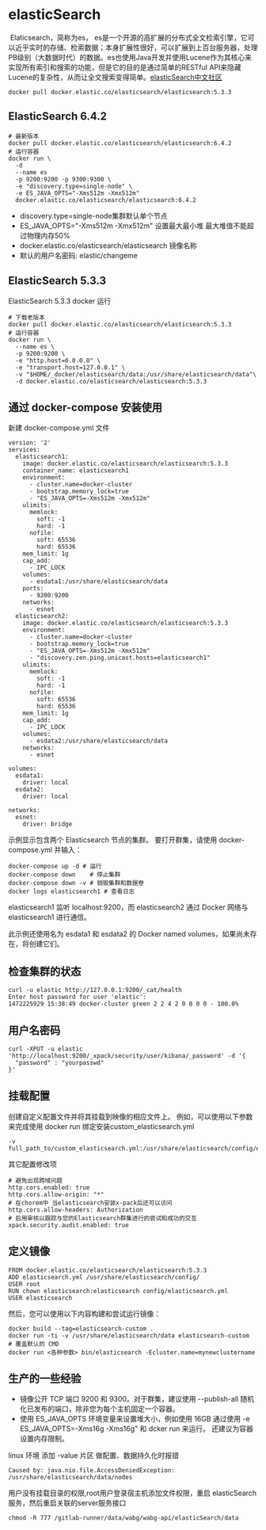 # elasticSearch

​ Elaticsearch，简称为es， es是一个开源的高扩展的分布式全文检索引擎，它可以近乎实时的存储、检索数据；本身扩展性很好，可以扩展到上百台服务器，处理PB级别（大数据时代）的数据。es也使用Java开发并使用Lucene作为其核心来实现所有索引和搜索的功能，但是它的目的是通过简单的RESTful API来隐藏Lucene的复杂性，从而让全文搜索变得简单。[elasticSearch中文社区](https://elasticsearch.cn/article/)

```shell
docker pull docker.elastic.co/elasticsearch/elasticsearch:5.3.3
```

## ElasticSearch 6.4.2

```shell
# 最新版本
docker pull docker.elastic.co/elasticsearch/elasticsearch:6.4.2
# 运行容器
docker run \
  -d 
  --name es
  -p 9200:9200 -p 9300:9300 \
  -e "discovery.type=single-node" \
  -e ES_JAVA_OPTS="-Xms512m -Xmx512m"
  docker.elastic.co/elasticsearch/elasticsearch:6.4.2
```
- discovery.type=single-node集群默认单个节点  
- ES_JAVA_OPTS="-Xms512m -Xmx512m" 设置最大最小堆  最大堆值不能超过物理内存50%  
- docker.elastic.co/elasticsearch/elasticsearch 镜像名称
- 默认的用户名密码: elastic/changeme

## ElasticSearch 5.3.3

ElasticSearch 5.3.3 docker 运行

```shell
# 下载老版本
docker pull docker.elastic.co/elasticsearch/elasticsearch:5.3.3
# 运行容器
docker run \
  --name es \
  -p 9200:9200 \
  -e "http.host=0.0.0.0" \
  -e "transport.host=127.0.0.1" \
  -v "$HOME/_docker/elasticsearch/data:/usr/share/elasticsearch/data"\
  -d docker.elastic.co/elasticsearch/elasticsearch:5.3.3
```

## 通过 docker-compose 安装使用

新建 docker-compose.yml 文件

```shell
version: '2'
services:
  elasticsearch1:
    image: docker.elastic.co/elasticsearch/elasticsearch:5.3.3
    container_name: elasticsearch1
    environment:
      - cluster.name=docker-cluster
      - bootstrap.memory_lock=true
      - "ES_JAVA_OPTS=-Xms512m -Xmx512m"
    ulimits:
      memlock:
        soft: -1
        hard: -1
      nofile:
        soft: 65536
        hard: 65536
    mem_limit: 1g
    cap_add:
      - IPC_LOCK
    volumes:
      - esdata1:/usr/share/elasticsearch/data
    ports:
      - 9200:9200
    networks:
      - esnet
  elasticsearch2:
    image: docker.elastic.co/elasticsearch/elasticsearch:5.3.3
    environment:
      - cluster.name=docker-cluster
      - bootstrap.memory_lock=true
      - "ES_JAVA_OPTS=-Xms512m -Xmx512m"
      - "discovery.zen.ping.unicast.hosts=elasticsearch1"
    ulimits:
      memlock:
        soft: -1
        hard: -1
      nofile:
        soft: 65536
        hard: 65536
    mem_limit: 1g
    cap_add:
      - IPC_LOCK
    volumes:
      - esdata2:/usr/share/elasticsearch/data
    networks:
      - esnet

volumes:
  esdata1:
    driver: local
  esdata2:
    driver: local

networks:
  esnet:
    driver: bridge
```

示例显示包含两个 Elasticsearch 节点的集群。 要打开群集，请使用 docker-compose.yml 并输入：

```shell
docker-compose up -d # 运行
docker-compose down    # 停止集群
docker-compose down -v # 销毁集群和数据卷
docker logs elasticsearch1 # 查看日志
```

elasticsearch1 监听 localhost:9200，而 elasticsearch2 通过 Docker 网络与 elasticsearch1 进行通信。

此示例还使用名为 esdata1 和 esdata2 的 Docker named volumes，如果尚未存在，将创建它们。

## 检查集群的状态

```shell
curl -u elastic http://127.0.0.1:9200/_cat/health
Enter host password for user 'elastic':
1472225929 15:38:49 docker-cluster green 2 2 4 2 0 0 0 0 - 100.0%
```

## 用户名密码

```shell
curl -XPUT -u elastic 'http://localhost:9200/_xpack/security/user/kibana/_password' -d '{
  "password" : "yourpasswd"
}'
```

## 挂载配置

创建自定义配置文件并将其挂载到映像的相应文件上。 例如，可以使用以下参数来完成使用 docker run 绑定安装custom_elasticsearch.yml

```shell
-v full_path_to/custom_elasticsearch.yml:/usr/share/elasticsearch/config/elasticsearch.yml

```

其它配置修改项

```shell
# 避免出现跨域问题
http.cors.enabled: true
http.cors.allow-origin: "*"
# 在chorem中 当elasticsearch安装x-pack后还可以访问
http.cors.allow-headers: Authorization
# 启用审核以跟踪与您的Elasticsearch群集进行的尝试和成功的交互
xpack.security.audit.enabled: true
```

## 定义镜像

```shell
FROM docker.elastic.co/elasticsearch/elasticsearch:5.3.3
ADD elasticsearch.yml /usr/share/elasticsearch/config/
USER root
RUN chown elasticsearch:elasticsearch config/elasticsearch.yml
USER elasticsearch
```
然后，您可以使用以下内容构建和尝试运行镜像：

```shell
docker build --tag=elasticsearch-custom .
docker run -ti -v /usr/share/elasticsearch/data elasticsearch-custom
# 覆盖默认的 CMD 
docker run <各种参数> bin/elasticsearch -Ecluster.name=mynewclustername

```

## 生产的一些经验

+ 镜像公开 TCP 端口 9200 和 9300。对于群集，建议使用 --publish-all 随机化已发布的端口，除非您为每个主机固定一个容器。
+ 使用 ES_JAVA_OPTS 环境变量来设置堆大小，例如使用 16GB 通过使用 -e ES_JAVA_OPTS=-Xms16g -Xms16g" 和 dcker run 来运行。 还建议为容器设置内存限制。

linux 环境 添加 -value 片区 做配置、数据持久化时报错

```
Caused by: java.nio.file.AccessDeniedException: /usr/share/elasticsearch/data/nodes
```

用户没有挂载目录的权限,root用户登录宿主机添加文件权限，重启 elasticSearch 服务，然后重启关联的server服务接口

```shell
chmod -R 777 /gitlab-runner/data/wabg/wabg-api/elasticSearch/data
```